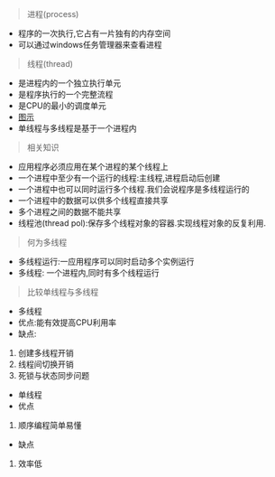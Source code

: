 >进程(process)
+ 程序的一次执行,它占有一片独有的内存空间
+ 可以通过windows任务管理器来查看进程

>线程(thread) 
+ 是进程内的一个独立执行单元
+ 是程序执行的一个完整流程
+ 是CPU的最小的调度单元
+ [图示](../img/进程与线程.png)
+ 单线程与多线程是基于一个进程内

>相关知识
+ 应用程序必须应用在某个进程的某个线程上
+ 一个进程中至少有一个运行的线程:主线程,进程启动后创建
+ 一个进程中也可以同时运行多个线程.我们会说程序是多线程运行的
+ 一个进程中的数据可以供多个线程直接共享
+ 多个进程之间的数据不能共享
+ 线程池(thread pol):保存多个线程对象的容器.实现线程对象的反复利用.

>何为多线程
+ 多线程运行:一应用程序可以同时启动多个实例运行
+ 多线程: 一个进程内,同时有多个线程运行

>比较单线程与多线程
+ 多线程
+ 优点:能有效提高CPU利用率
+ 缺点:
1. 创建多线程开销 
2. 线程间切换开销
3.  死锁与状态同步问题
+ 单线程
+ 优点
1. 顺序编程简单易懂
+ 缺点
1. 效率低
